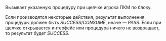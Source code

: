 Вызывает указанную процедуру при щелчке игрока ПКМ по блоку.

Если производятся некоторые действия, результат выполнения процедуры должен быть _SUCCESS/CONSUME_, иначе — _PASS_. Если при щелчке открывается интерфейс или процедура ничего не возвращает, то результат будет _SUCCESS_.